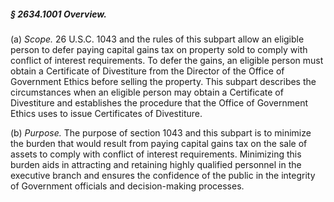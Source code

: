 ##### § 2634.1001 Overview. #####

(a) *Scope.* 26 U.S.C. 1043 and the rules of this subpart allow an eligible person to defer paying capital gains tax on property sold to comply with conflict of interest requirements. To defer the gains, an eligible person must obtain a Certificate of Divestiture from the Director of the Office of Government Ethics before selling the property. This subpart describes the circumstances when an eligible person may obtain a Certificate of Divestiture and establishes the procedure that the Office of Government Ethics uses to issue Certificates of Divestiture.

(b) *Purpose.* The purpose of section 1043 and this subpart is to minimize the burden that would result from paying capital gains tax on the sale of assets to comply with conflict of interest requirements. Minimizing this burden aids in attracting and retaining highly qualified personnel in the executive branch and ensures the confidence of the public in the integrity of Government officials and decision-making processes.